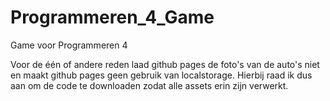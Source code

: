 # Programmeren_4_Game
Game voor Programmeren 4

Voor de één of andere reden laad github pages de foto's van de auto's niet en maakt github pages geen gebruik van localstorage.
Hierbij raad ik dus aan om de code te downloaden zodat alle assets erin zijn verwerkt.
